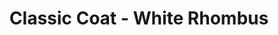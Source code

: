 ---
title: "Classic Coat - White Rhombus"
categories: ["Women","Women/Coats"]
images: ["./IMG_7691.JPG","./IMG_7693.JPG","./IMG_7695.JPG"]
---